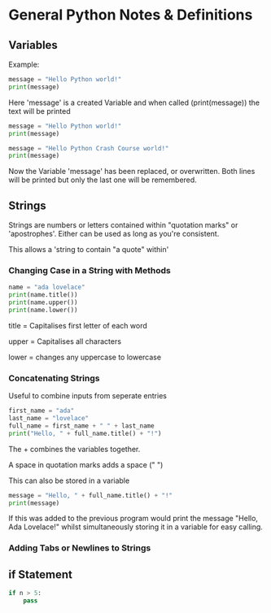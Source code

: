 # General Python Notes & Definitions
## Variables
Example:
```python
message = "Hello Python world!"
print(message)
```
Here 'message' is a created Variable and when called (print(message)) the text will be printed

```python
message = "Hello Python world!"
print(message)

message = "Hello Python Crash Course world!"
print(message)
```
Now the Variable 'message' has been replaced, or overwritten.  Both lines will be printed but only the last one will be remembered.

## Strings
Strings are numbers or letters contained within "quotation marks" or 'apostrophes'.
Either can be used as long as you're consistent.

This allows a 'string to contain "a quote" within'

### Changing Case in a String with Methods
```python
name = "ada lovelace"
print(name.title())
print(name.upper())
print(name.lower())
```
title = Capitalises first letter of each word

upper = Capitalises all characters

lower = changes any uppercase to lowercase

### Concatenating Strings
Useful to combine inputs from seperate entries
```python
first_name = "ada"
last_name = "lovelace"
full_name = first_name + " " + last_name
print("Hello, " + full_name.title() + "!")
```
The + combines the variables together.

A space in quotation marks adds a space (" ")

This can also be stored in a variable
```python
message = "Hello, " + full_name.title() + "!"
print(message)
```
If this was added to the previous program would print the message "Hello, Ada Lovelace!" whilst simultaneously storing it in a variable for easy calling.

### Adding Tabs or Newlines to Strings

## if Statement
```python
if n > 5:
    pass
```